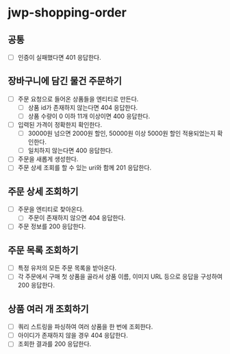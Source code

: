 # jwp-shopping-order

## 공통
- [ ] 인증이 실패했다면 401 응답한다. 

## 장바구니에 담긴 물건 주문하기
- [ ] 주문 요청으로 들어온 상품들을 엔티티로 만든다. 
  - [ ] 상품 id가 존재하지 않는다면 404 응답한다.
  - [ ] 상품 수량이 0 이하 11개 이상이면 400 응답한다.
- [ ] 입력된 가격이 정확한지 확인한다. 
  - [ ] 30000원 넘으면 2000원 할인, 50000원 이상 5000원 할인 적용되었는지 확인한다.
  - [ ] 일치하지 않는다면 400 응답한다. 
- [ ] 주문을 새롭게 생성한다.
- [ ] 주문 상세 조회를 할 수 있는 uri와 함께 201 응답한다. 

## 주문 상세 조회하기
- [ ] 주문을 엔티티로 찾아온다. 
  - [ ] 주문이 존재하지 않으면 404 응답한다. 
- [ ] 주문 정보를 200 응답한다. 

## 주문 목록 조회하기 
- [ ] 특정 유저의 모든 주문 목록을 받아온다. 
- [ ] 각 주문에서 구매 첫 상품을 골라서 상품 이름, 이미지 URL 등으로 응답을 구성하여 200 응답한다.

## 상품 여러 개 조회하기
- [ ] 쿼리 스트링을 파싱하여 여러 상품을 한 번에 조회한다. 
- [ ] 아이디가 존재하지 않을 경우 404 응답한다. 
- [ ] 조회한 결과를 200 응답한다. 
